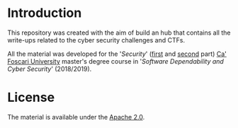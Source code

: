 # Introduction
This repository was created with the aim of build an hub that contains all the write-ups related to the cyber security challenges and CTFs.

All the material was developed for the '*Security*' ([first](https://www.unive.it/data/course/274860/programma) and [second](https://www.unive.it/data/course/274861/programma) part) [Ca' Foscari University](https://www.unive.it) master's degree course in '*Software Dependability and Cyber Security*' (2018/2019).

# License
The material is available under the [Apache 2.0](https://github.com/FabioDainese/Cyber_Security/blob/master/LICENSE).
